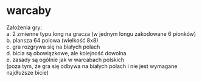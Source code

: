 # warcaby
Założenia gry:<br />
a. 2 zmienne typu long na gracza (w jednym longu zakodowane 6 pionków)<br />
b. plansza 64 polowa (wielkość 8x8)<br />
c. gra rozgrywa się na białych polach<br />
d. bicia są obowiązkowe, ale kolejność dowolna<br />
e. zasady są ogólnie jak w warcabach polskich<br />(poza tym, że gra się odbywa na białych polach i nie jest wymagane najdłuższe bicie)
